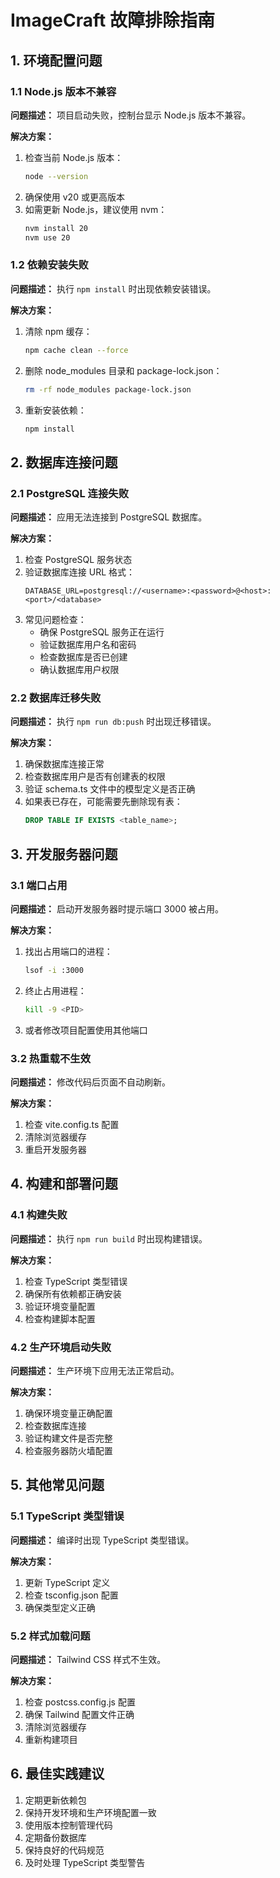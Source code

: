 # ImageCraft 故障排除指南

## 1. 环境配置问题

### 1.1 Node.js 版本不兼容

**问题描述：**
项目启动失败，控制台显示 Node.js 版本不兼容。

**解决方案：**
1. 检查当前 Node.js 版本：
   ```bash
   node --version
   ```
2. 确保使用 v20 或更高版本
3. 如需更新 Node.js，建议使用 nvm：
   ```bash
   nvm install 20
   nvm use 20
   ```

### 1.2 依赖安装失败

**问题描述：**
执行 `npm install` 时出现依赖安装错误。

**解决方案：**
1. 清除 npm 缓存：
   ```bash
   npm cache clean --force
   ```
2. 删除 node_modules 目录和 package-lock.json：
   ```bash
   rm -rf node_modules package-lock.json
   ```
3. 重新安装依赖：
   ```bash
   npm install
   ```

## 2. 数据库连接问题

### 2.1 PostgreSQL 连接失败

**问题描述：**
应用无法连接到 PostgreSQL 数据库。

**解决方案：**
1. 检查 PostgreSQL 服务状态
2. 验证数据库连接 URL 格式：
   ```
   DATABASE_URL=postgresql://<username>:<password>@<host>:<port>/<database>
   ```
3. 常见问题检查：
   - 确保 PostgreSQL 服务正在运行
   - 验证数据库用户名和密码
   - 检查数据库是否已创建
   - 确认数据库用户权限

### 2.2 数据库迁移失败

**问题描述：**
执行 `npm run db:push` 时出现迁移错误。

**解决方案：**
1. 确保数据库连接正常
2. 检查数据库用户是否有创建表的权限
3. 验证 schema.ts 文件中的模型定义是否正确
4. 如果表已存在，可能需要先删除现有表：
   ```sql
   DROP TABLE IF EXISTS <table_name>;
   ```

## 3. 开发服务器问题

### 3.1 端口占用

**问题描述：**
启动开发服务器时提示端口 3000 被占用。

**解决方案：**
1. 找出占用端口的进程：
   ```bash
   lsof -i :3000
   ```
2. 终止占用进程：
   ```bash
   kill -9 <PID>
   ```
3. 或者修改项目配置使用其他端口

### 3.2 热重载不生效

**问题描述：**
修改代码后页面不自动刷新。

**解决方案：**
1. 检查 vite.config.ts 配置
2. 清除浏览器缓存
3. 重启开发服务器

## 4. 构建和部署问题

### 4.1 构建失败

**问题描述：**
执行 `npm run build` 时出现构建错误。

**解决方案：**
1. 检查 TypeScript 类型错误
2. 确保所有依赖都正确安装
3. 验证环境变量配置
4. 检查构建脚本配置

### 4.2 生产环境启动失败

**问题描述：**
生产环境下应用无法正常启动。

**解决方案：**
1. 确保环境变量正确配置
2. 检查数据库连接
3. 验证构建文件是否完整
4. 检查服务器防火墙配置

## 5. 其他常见问题

### 5.1 TypeScript 类型错误

**问题描述：**
编译时出现 TypeScript 类型错误。

**解决方案：**
1. 更新 TypeScript 定义
2. 检查 tsconfig.json 配置
3. 确保类型定义正确

### 5.2 样式加载问题

**问题描述：**
Tailwind CSS 样式不生效。

**解决方案：**
1. 检查 postcss.config.js 配置
2. 确保 Tailwind 配置文件正确
3. 清除浏览器缓存
4. 重新构建项目

## 6. 最佳实践建议

1. 定期更新依赖包
2. 保持开发环境和生产环境配置一致
3. 使用版本控制管理代码
4. 定期备份数据库
5. 保持良好的代码规范
6. 及时处理 TypeScript 类型警告